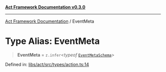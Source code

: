[**Act Framework Documentation v0.3.0**](../README.md)

***

[Act Framework Documentation](../globals.md) / EventMeta

# Type Alias: EventMeta

> **EventMeta** = `z.infer`\<*typeof* [`EventMetaSchema`](../variables/EventMetaSchema.md)\>

Defined in: [libs/act/src/types/action.ts:14](https://github.com/Rotorsoft/act-root/blob/ecf1ab2f895c5bdf2d70db49738046df56c78030/libs/act/src/types/action.ts#L14)
